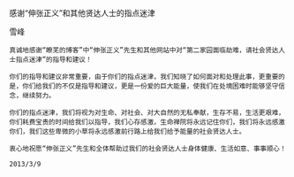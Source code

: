 感谢“伸张正义”和其他贤达人士的指点迷津

雪峰


    真诚地感谢“瞭芜的博客”中“伸张正义”先生和其他网站中对“第二家园面临劫难，请社会贤达人士指点迷津”的指导和建议！

    你们的指导和建议非常重要，由于你们的指点迷津，我们知晓了如何面对和处理此事，更重要的是，你们给我们的不仅是指导和建议，更是一份爱的巨大能量，使我们在处境困难时能够坚守信念，继续努力。

    你们的指点迷津，我们将视为对生命、对社会、对大自然的无私奉献，生存不易，生活更艰难，你们耗费宝贵的时间给我们以指导，我们心存感激，生命禅院将永远记住你们，我们将永远感激你们，我们这些卑微的小草将永远感激前行路上给我们给予能量的社会贤达人士。

    衷心地祝愿“伸张正义”先生和全体帮助过我们的社会贤达人士身体健康、生活如意、事事顺心！

    2013/3/9



